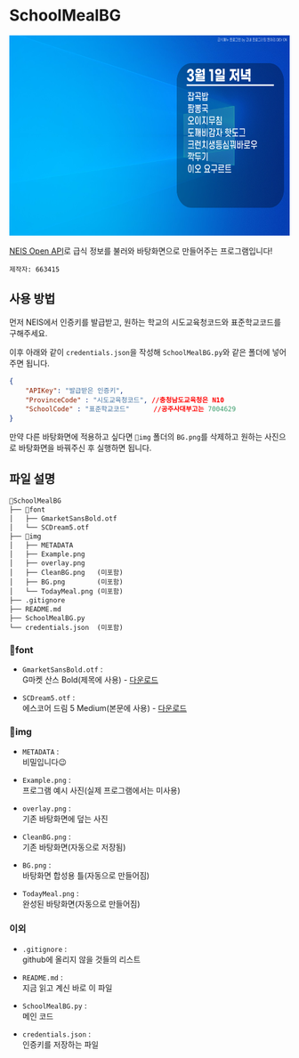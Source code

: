 SchoolMealBG
=============
<img src="./img/example.png" width="640" height="360" />

[NEIS Open API](https://open.neis.go.kr/portal/data/service/selectServicePage.do?infId=OPEN17320190722180924242823&infSeq=1)로 급식 정보를 불러와 바탕화면으로 만들어주는 프로그램입니다!

`제작자: 663415`

사용 방법
-------------
먼저 NEIS에서 인증키를 발급받고, 원하는 학교의 시도교육청코드와 표준학교코드를 구해주세요.

이후 아래와 같이 `credentials.json`을 작성해 `SchoolMealBG.py`와 같은 폴더에 넣어주면 됩니다.
```json
{
    "APIKey": "발급받은 인증키",
    "ProvinceCode" : "시도교육청코드", //충청남도교육청은 N10
    "SchoolCode" : "표준학교코드"      //공주사대부고는 7004629
}
```

만약 다른 바탕화면에 적용하고 싶다면 `📁img` 폴더의 `BG.png`를 삭제하고 원하는 사진으로 바탕화면을 바꿔주신 후 실행하면 됩니다.

파일 설명
-------------
```
📁SchoolMealBG
├── 📁font
│   ├── GmarketSansBold.otf
│   └── SCDream5.otf
├── 📁img
│   ├── METADATA
│   ├── Example.png
│   ├── overlay.png
│   ├── CleanBG.png   (미포함)
│   ├── BG.png        (미포함)
│   └── TodayMeal.png (미포함)
├── .gitignore
├── README.md
├── SchoolMealBG.py
└── credentials.json  (미포함)
``` 

### 📁font
- `GmarketSansBold.otf` : <br> G마켓 산스 Bold(제목에 사용) - [다운로드](https://corp.gmarket.com/fonts/)

- `SCDream5.otf` : <br> 에스코어 드림 5 Medium(본문에 사용) - [다운로드](https://s-core.co.kr/company/font2/)

### 📁img
- `METADATA` : <br> 비밀입니다😉 <!-- 확장자를 .png로 바꾸면 뭔가 나올지도...? -->

- `Example.png` : <br> 프로그램 예시 사진(실제 프로그램에서는 미사용)

- `overlay.png` : <br> 기존 바탕화면에 덮는 사진

- `CleanBG.png` : <br> 기존 바탕화면(자동으로 저장됨)

- `BG.png` : <br> 바탕화면 합성용 틀(자동으로 만들어짐)

- `TodayMeal.png` : <br> 완성된 바탕화면(자동으로 만들어짐)

### 이외
- `.gitignore` : <br> github에 올리지 않을 것들의 리스트

- `README.md` : <br> 지금 읽고 계신 바로 이 파일

- `SchoolMealBG.py` : <br> 메인 코드

- `credentials.json` : <br> 인증키를 저장하는 파일